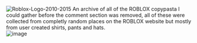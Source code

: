  ![Roblox-Logo-2010-2015](https://github.com/Sitcom13/ROBLOX-Copy-Pasta-Archive/assets/135070092/908d14f2-809b-45af-adc8-862fa71dfc5c)
An archive of all of the ROBLOX copypasta I could gather before the comment section was removed, all of these were collected from completly random places on the ROBLOX website but mostly from user created shirts, pants and hats.
<br>
![image](https://github.com/Sitcom13/ROBLOX-Copy-Pasta-Archive/assets/135070092/98384ed4-e146-41fb-bbd7-540b7f4c0aa6)

